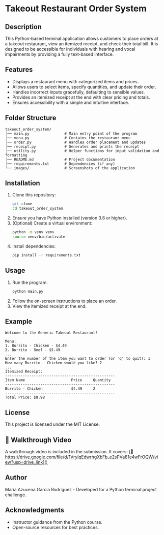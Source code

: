# Takeout Restaurant Order System

## Description
This Python-based terminal application allows customers to place orders at a takeout restaurant, view an itemized receipt, and check their total bill. It is designed to be accessible for individuals with hearing and vocal impairments by providing a fully text-based interface.

## Features
- Displays a restaurant menu with categorized items and prices.
- Allows users to select items, specify quantities, and update their order.
- Handles incorrect inputs gracefully, defaulting to sensible values.
- Provides an itemized receipt at the end with clear pricing and totals.
- Ensures accessibility with a simple and intuitive interface.

## Folder Structure
```
takeout_order_system/
│── main.py                # Main entry point of the program
│── menu.py                # Contains the restaurant menu
│── order.py               # Handles order placement and updates
│── receipt.py             # Generates and prints the receipt
│── utility.py             # Helper functions for input validation and formatting
│── README.md              # Project documentation
│── requirements.txt       # Dependencies (if any)
└── images/                # Screenshots of the application
```

## Installation
1. Clone this repository:
   ```bash
   git clone 
   cd takeout_order_system
   ```
2. Ensure you have Python installed (version 3.6 or higher).
3. (Optional) Create a virtual environment:
   ```bash
   python -m venv venv
   source venv/bin/activate  
   ```
4. Install dependencies:
   ```bash
   pip install -r requirements.txt
   ```

## Usage
1. Run the program:
   ```bash
   python main.py
   ```
2. Follow the on-screen instructions to place an order.
3. View the itemized receipt at the end.

## Example
```
Welcome to the Generic Takeout Restaurant!

Menu:
1. Burrito - Chicken - $4.49
2. Burrito - Beef - $5.49
...
Enter the number of the item you want to order (or 'q' to quit): 1
How many Burrito - Chicken would you like? 2
...
Itemized Receipt:
--------------------------------------------------
Item Name                     Price     Quantity  
--------------------------------------------------
Burrito - Chicken             $4.49     2        
--------------------------------------------------
Total Price: $8.98
```

## License
This project is licensed under the MIT License.

## 🎥 Walkthrough Video
A walkthrough video is included in the submission. It covers:
[🔗 https://drive.google.com/file/d/1VryIqEdwrhgXbFb_e2sPVa81e4wFrOQW/view?usp=drive_link]()

## Author
María Azucena García Rodríguez - Developed for a Python terminal project challenge.

## Acknowledgments
- Instructor guidance from the Python course.
- Open-source resources for best practices.
